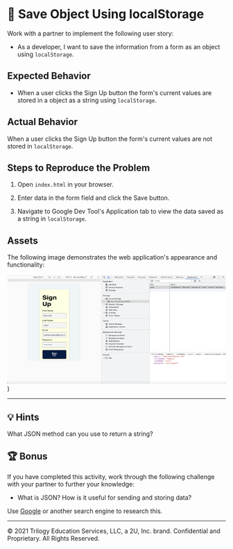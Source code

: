 # 🐛 Save Object Using localStorage

Work with a partner to implement the following user story:

* As a developer, I want to save the information from a form as an object using `localStorage`.

## Expected Behavior

* When a user clicks the Sign Up button the form's current values are stored in a object as a string using `localStorage`.

## Actual Behavior

When a user clicks the Sign Up button the form's current values are not stored in `localStorage`.

## Steps to Reproduce the Problem

1. Open `index.html` in your browser.

2. Enter data in the form field and click the Save button.

3. Navigate to Google Dev Tool's Application tab to view the data saved as a string in `localStorage`.

## Assets

The following image demonstrates the web application's appearance and functionality:

![Image showing data inputted in form and saved as a string LocalStorage.](./assets/image_1.png)
)

---
## 💡 Hints

What JSON method can you use to return a string?

## 🏆 Bonus

If you have completed this activity, work through the following challenge with your partner to further your knowledge:

* What is JSON? How is it useful for sending and storing data?

Use [Google](https://www.google.com) or another search engine to research this.

---
© 2021 Trilogy Education Services, LLC, a 2U, Inc. brand. Confidential and Proprietary. All Rights Reserved.
